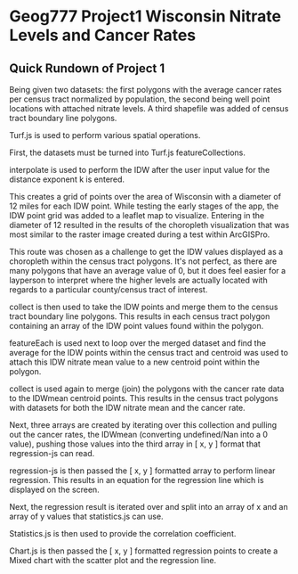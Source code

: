 # Geog777 Project1 Wisconsin Nitrate Levels and Cancer Rates

## Quick Rundown of Project 1 
Being given two datasets: the first polygons with the average cancer rates per census tract normalized by population, the second being well point locations with attached nitrate levels.
A third shapefile was added of census tract boundary line polygons.

Turf.js is used to perform various spatial operations.  

First, the datasets must be turned into Turf.js featureCollections.

interpolate is used to perform the IDW after the user input value for the distance exponent k is entered. 

This creates a grid of points over the area of Wisconsin with a diameter of 12 miles for each IDW point.  While testing the early stages of the app, the IDW point grid was added to a leaflet map to visualize.  Entering in the diameter of 12 resulted in the results of the choropleth visualization that was most similar to the raster image created during a test within ArcGISPro.

This route was chosen as a challenge to get the IDW values displayed as a choropleth within the census tract polygons.  It's not perfect, as there are many polygons that have an average value of 0, but it does feel easier for a layperson to interpret where the higher levels are actually located with regards to a particular county/census tract of interest.

collect is then used to take the IDW points and merge them to the census tract boundary line polygons.  This results in each census tract polygon containing an array of the IDW point values found within the polygon.  

featureEach  is used next to loop over the merged dataset and find the average for the IDW points within the census tract and centroid was used to attach this IDW nitrate mean value to a new centroid point within the polygon. 

collect is used again to merge (join) the polygons with the cancer rate data to the IDWmean centroid points.  This results in the census tract polygons with datasets for both the IDW nitrate mean and the cancer rate.  

Next, three arrays are created by iterating over this collection and pulling out the cancer rates, the IDWmean (converting undefined/Nan into a 0 value), pushing those values into the third array in [ x, y ] format that regression-js can read. 

regression-js is then passed the [ x, y ] formatted array to perform linear regression.  This results in an equation for the regression line which is displayed on the screen.  

Next, the regression result is iterated over and split into an array of x and an array of y values that statistics.js can use.

Statistics.js is then used to provide the correlation coefficient.  

Chart.js is then passed the [ x, y ] formatted regression points to create a Mixed chart with the scatter plot and the regression line.
 
